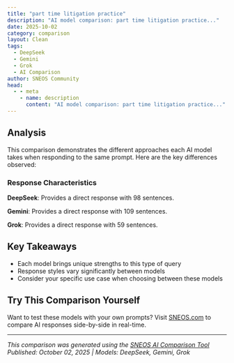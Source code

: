 ```yaml
---
title: "part time litigation practice"
description: "AI model comparison: part time litigation practice..."
date: 2025-10-02
category: comparison
layout: Clean
tags:
  - DeepSeek
  - Gemini
  - Grok
  - AI Comparison
author: SNEOS Community
head:
  - - meta
    - name: description
      content: "AI model comparison: part time litigation practice..."
---
```


<ChatComparison
  title="part time litigation practice"
  prompt="part time litigation practice"
  :responses='{
    "DeepSeek": "Of course. A part-time litigation practice is a well-established and viable path for many lawyers. It offers flexibility and the ability to balance legal work with other life priorities, such as family, another career, or personal pursuits.\n\nHowever, it\u0027s crucial to understand that \u0022part-time\u0022 in litigation does not mean \u0022low-stakes\u0022 or \u0022low-stress.\u0022 The core demands of the profession remain. Success requires a deliberate strategy.\n\nHere is a comprehensive guide to establishing and running a successful part-time litigation practice.\n\n### The \u0022Why\u0022: Common Models for Part-Time Litigation\n\nPeople choose this path for various reasons:\n\n1.  **The Parent/Caregiver:** Prioritizing family responsibilities while maintaining a legal career.\n2.  **The \u0022Portfolio Career\u0022 Lawyer:** Combining litigation with other legal work (e.g., transactional, compliance, mediation) or non-legal work.\n3.  **The Semi-Retired Litigator:** Scaling back from a full-time firm but not ready to fully retire.\n4.  **The Specialized Consultant:** Focusing on a specific, high-value niche like appellate work or serving as a \u0022litigation consultant\u0022 to other attorneys on discrete issues (e.g., complex motions, expert witnesses).\n5.  **The Entrepreneur:** Building a practice slowly and intentionally.\n\n---\n\n### The Core Challenges \u0026 How to Overcome Them\n\n#### 1. The Tyranny of the Court Calendar\nThis is the biggest hurdle. Courts don\u0027t operate on a part-time schedule. Hearings, trials, and deadlines are inflexible.\n\n*   **Solution:**\n    *   **Niche Selection:** Choose areas of law with more predictable or controllable schedules. **Appellate practice** is ideal, as deadlines are long and oral arguments are scheduled far in advance. Other good options include **administrative law, immigration court, or certain types of arbitration.**\n    *   **Strategic Scheduling:** When possible, request hearing dates in advance that fit your availability. Build relationships with clerks and opposing counsel to be accommodating when you need to reschedule (and return the favor).\n    *   **Coverage Network:** Develop a formal or informal \u0022co-counsel\u0022 relationship with another part-time or small-firm litigator. You cover for each other for unexpected conflicts. This is essential.\n\n#### 2. Client Expectations and Marketing\nClients with significant legal problems may be wary of a part-time lawyer. They want someone who is fully available.\n\n*   **Solution:**\n    *   **Transparent Communication:** Be upfront about your practice model from the first consultation. Frame it as a strength: \u0022I run a focused practice, which allows me to give dedicated, personalized attention to a select number of cases.\u0022\n    *   **Set Clear Boundaries:** Define your \u0022office hours\u0022 for client calls and communicate response times (e.g., \u0022I typically return calls within 24 hours\u0022).\n    *   **Leverage Technology:** Use a professional email, a practice management system (like Clio or MyCase), and a virtual phone line to appear seamless and organized.\n    *   **Market a Niche:** Don\u0027t market yourself as a general litigator. Be \u0022the\u0022 go-to lawyer for a specific, narrow problem (e.g., \u0022I represent small businesses in breach of contract disputes under $100,000\u0022).\n\n#### 3. Case Load Management\nTaking on too many cases, or the wrong kind of case, can quickly overwhelm a part-time schedule.\n\n*   **Solution:**\n    *   **Be Ruthlessly Selective:** Only take cases you know you can handle within your time constraints. Turn down cases that are too complex, have an imminent trial date, or involve clients with unreasonable availability demands.\n    *   **Use Flat Fees or Limited Scope Representation:** Instead of taking a case from start to finish, offer \u0022unbundled\u0022 or \u0022limited scope\u0022 services.\n        *   Drafting pleadings and motions.\n        *   Providing litigation strategy consulting.\n        *   Taking a single deposition.\n        *   Handling a specific mediation.\n    *   **Outsource:** Hire virtual or contract lawyers for discrete, time-consuming tasks like legal research, drafting discovery responses, or cite-checking briefs.\n\n#### 4. Professional Isolation and Skill Maintenance\nLitigation skills are perishable. Without the daily environment of a firm, you can fall behind.\n\n*   **Solution:**\n    *   **Network Actively:** Stay involved with local bar associations, attend CLEs, and have lunch with other lawyers.\n    *   **Co-Counsel:** Intentionally bring in another lawyer on larger cases. This shares the risk, workload, and provides camaraderie.\n    *   **Continue Education:** You must stay current on procedural and substantive law changes. Schedule time for reading case law and attending CLEs as a non-negotiable part of your work week.\n\n---\n\n### Practical Steps to Get Started\n\n1.  **Define Your Practice:** What specific services will you offer? To whom? (e.g., \u0022Appellate services for other attorneys in employment law cases\u0022).\n2.  **Create a Business Plan:** Outline your financial needs, marketing strategy, target income, and overhead.\n3.  **Set Up Your Office:**\n    *   **Home Office vs. Co-working Space:** A professional space for client meetings is a must.\n    *   **Technology:** Invest in reliable hardware, secure cloud storage, legal research access (Fastcase is often a bar association benefit), and practice management software.\n    *   **Malpractice Insurance:** This is non-negotiable. Shop for a policy that fits your practice size.\n4.  **Build Your Safety Net:** Establish your co-counsel/coverage network *before* you need it.\n5.  **Launch and Market:**\n    *   Get listed on Avvo, LinkedIn, and your state bar directory.\n    *   Network with lawyers who might refer you \u0022overflow\u0022 or specialized work.\n    *   Consider a clean, professional website that clearly explains your niche and approach.\n\n### The Financial Reality\n\n*   **Income will be variable and likely lower** than a full-time litigator at a firm, especially at first.\n*   **Overhead can be kept very low** if you work from home and use technology wisely.\n*   **Billing Structure:** You can bill hourly, but flat fees for specific projects or limited scope representation are often easier to manage and more predictable for both you and the client.\n\n### Is a Part-Time Litigation Practice Right for You?\n\n**It can be a great fit if you are:**\n*   Highly disciplined and organized.\n*   An excellent communicator who can set boundaries.\n*   Comfortable with uncertainty and business development.\n*   Able to say \u0022no\u0022 to cases that don\u0027t fit your model.\n\n**It is likely a poor fit if you:**\n*   Thrive on the constant adrenaline of a courtroom.\n*   Want to handle high-stakes, bet-the-company trials.\n*   Struggle with self-motivation or time management.\n*   Are uncomfortable with the financial instability of running a business.\n\nIn summary, a part-time litigation practice is absolutely achievable, but it requires a strategic, disciplined, and niche-focused approach. It\u0027s not about working less hard, but about working more intelligently on the right kinds of cases.",
    "Gemini": "Okay, let\u0027s break down what\u0027s involved in building a part-time litigation practice. Here\u0027s a comprehensive overview, covering considerations, strategies, and resources:\n\n**I.  Is Part-Time Litigation Right for You?**\n\n*   **Pros:**\n\n    *   **Flexibility:** This is the biggest draw. You control your hours and schedule.\n    *   **Supplement Income:** It can provide a second income stream or bridge a career transition.\n    *   **Stay Active in the Law:** Keep your skills sharp and your network engaged if you\u0027re semi-retired, raising a family, or pursuing other interests.\n    *   **Lower Overhead:** Compared to a full-time practice, your expenses are significantly reduced (rent, staff, etc.).\n    *   **Control Over Caseload:** You choose the types of cases you want to handle and the amount of work you take on.\n    *   **Reduced Stress (Potentially):**  While litigation is inherently stressful, managing your own time can reduce overall pressure.\n\n*   **Cons:**\n\n    *   **Income Instability:** Income can be unpredictable, especially when starting out.\n    *   **Time Management Challenges:**  Balancing part-time practice with other commitments requires discipline.\n    *   **Isolation:** Working alone can be isolating.  You miss out on the camaraderie of a larger firm.\n    *   **Marketing and Business Development:** You are responsible for all aspects of client acquisition.\n    *   **Administrative Burden:** You handle everything from billing to filing, unless you outsource.\n    *   **Ethical Considerations:** Must be vigilant in identifying conflicts of interest when operating part-time, particularly where other work is performed.\n\n**II.  Essential Considerations Before Starting**\n\n*   **Ethical Rules and Conflicts of Interest:**\n    *   **Duty of Loyalty and Confidentiality:**  These duties apply regardless of whether you are full or part-time.\n    *   **Disclosure to Clients:**  Be upfront with potential clients about your part-time status and availability.\n    *   **Conflicts Checks:**  Conduct thorough conflict checks, considering your previous employment, other business ventures, and family relationships.\n    *   **Malpractice Insurance:**  Crucial.  Ensure your policy covers the type of litigation you\u0027ll be handling and your part-time status.\n    *   **State Bar Rules:**  Understand the specific rules regarding solo practice, advertising, and client trust accounts in your jurisdiction.\n\n*   **Financial Planning:**\n    *   **Savings:**  Have a financial cushion to cover living expenses during the initial ramp-up period.\n    *   **Budget:**  Create a detailed budget that includes both personal and business expenses.\n    *   **Pricing Strategy:**  Determine your hourly rate or alternative fee arrangements (e.g., contingency fees, flat fees).  Research what other attorneys in your area charge for similar services.\n    *   **Accounting System:**  Set up a system for tracking income and expenses.  Consider using accounting software like QuickBooks Self-Employed or Xero.\n    *   **Taxes:**  Understand your tax obligations as a self-employed individual (estimated taxes, self-employment tax).\n\n*   **Business Structure:**\n    *   **Sole Proprietorship:**  Simple to set up, but offers no personal liability protection.\n    *   **Limited Liability Company (LLC):**  Provides some personal liability protection.\n    *   **Professional Corporation (PC):**  Required in some states for attorneys.  Offers liability protection but may have more complex tax requirements.\n\n*   **Location and Workspace:**\n    *   **Home Office:**  Cost-effective but may not be suitable for client meetings.  Ensure it\u0027s professional and private.\n    *   **Co-working Space:**  Provides a professional environment and networking opportunities.\n    *   **Virtual Office:**  Offers a business address, phone answering services, and access to meeting rooms on an as-needed basis.\n\n*   **Technology:**\n    *   **Computer and Software:**  Reliable computer, word processing software (Microsoft Word), legal research tools (Westlaw, LexisNexis), case management software (Clio, MyCase), billing software, and secure document storage (cloud-based).\n    *   **Phone System:**  Professional phone service (e.g., VoIP).\n    *   **Scanner and Printer:**  Essential for document management.\n    *   **Secure Communication:**  Use encrypted email and file sharing services to protect client confidentiality.\n\n**III.  Building Your Part-Time Litigation Practice**\n\n*   **Define Your Niche:**\n\n    *   **Area of Law:**  Choose an area of litigation where you have expertise and interest (e.g., personal injury, contract disputes, employment law, family law, real estate litigation).  Focusing on a specific niche will make your marketing efforts more effective.\n    *   **Client Type:**  Consider the type of clients you want to work with (e.g., individuals, small businesses, corporations).\n\n*   **Marketing and Client Acquisition:**\n\n    *   **Website:**  Essential.  Create a professional website that showcases your experience, expertise, and contact information.\n    *   **Online Directory Listings:**  Claim your profiles on legal directories like Avvo, FindLaw, Martindale-Hubbell, and Justia.\n    *   **Networking:**  Attend bar association events, legal conferences, and other industry gatherings.\n    *   **Referrals:**  Ask colleagues, former employers, and friends for referrals.\n    *   **Social Media:**  Use LinkedIn to connect with other professionals and share legal insights.  Consider other platforms like Facebook and Twitter, but use them strategically and professionally.\n    *   **Content Marketing:**  Write blog posts, articles, or create videos on legal topics related to your niche.  This can help you attract potential clients through search engines.\n    *   **Paid Advertising:**  Consider online advertising (Google Ads, social media ads) to reach a wider audience.\n    *   **Pro Bono Work:**  Volunteering your services can help you build your reputation and gain experience.\n\n*   **Client Management:**\n\n    *   **Clear Communication:**  Respond promptly to client inquiries and keep them informed about the progress of their cases.\n    *   **Written Agreements:**  Use clear and comprehensive engagement agreements that outline the scope of your services, fees, and payment terms.\n    *   **Organization:**  Maintain well-organized case files and track deadlines meticulously.\n    *   **Client Relationship Management (CRM) Software:** Can be extremely helpful.\n\n*   **Legal Skills and Resources:**\n\n    *   **Continuing Legal Education (CLE):**  Stay up-to-date on the latest legal developments in your area of practice.\n    *   **Mentorship:**  Seek guidance from experienced litigators.\n    *   **Legal Research Tools:**  Invest in reliable legal research tools (Westlaw, LexisNexis).\n    *   **Forms and Templates:**  Develop a library of legal forms and templates to streamline your work.\n    *   **Local Court Rules and Procedures:**  Familiarize yourself with the rules of procedure in the courts where you will be practicing.\n\n**IV. Specific Things to Consider for Litigation**\n\n*   **Court Appearances:**  Part-time practice may require careful scheduling to accommodate court appearances, depositions, and other litigation-related events.  Consider if you have schedule flexibility to accommodate this.\n*   **Discovery:**  Discovery can be time-consuming. Be realistic about your capacity to handle document review, depositions, and interrogatories.\n*   **Trial Preparation:**  Trial preparation is extremely demanding.  Assess whether you can devote the necessary time and resources to prepare for and conduct trials effectively.\n*   **Outsourcing:**  Consider outsourcing tasks such as legal research, document review, and brief writing to freelance attorneys or paralegals.\n*   **Networking with Other Litigators:** Building relationships with other litigators can be helpful for referrals, co-counseling opportunities, and mentorship.\n\n**V.  Overcoming Challenges**\n\n*   **Building Credibility:**  Focus on building a strong online presence, obtaining client testimonials, and showcasing your successes.\n*   **Managing Time Effectively:**  Prioritize tasks, set realistic deadlines, and avoid procrastination.\n*   **Maintaining Work-Life Balance:**  Set boundaries between work and personal life to avoid burnout.\n*   **Staying Motivated:**  Remember why you chose to start a part-time practice and celebrate your accomplishments.\n\n**VI.  Key Resources:**\n\n*   **American Bar Association (ABA):**  Provides resources for solo and small firm practitioners.\n*   **Your State Bar Association:**  Offers CLE programs, ethics guidance, and practice management resources.\n*   **Local Bar Associations:**  Provide networking opportunities and access to mentors.\n*   **Legal Blogs and Publications:**  Stay informed about legal trends and developments.\n*   **Practice Management Software Vendors:**  Clio, MyCase, PracticePanther, etc.\n\n**VII. Sample Part-Time Litigation Practice Areas:**\n*   **Contract Disputes:** Suing for breach of contract or defending such suits.\n*   **Debt Collection:** Represents businesses or individuals in recovering debts.\n*   **Small Claims Court Matters:** handles cases in the specific monetary range of the small claims court.\n*   **Landlord-Tenant Disputes:** represent landlords or tenants in eviction and other related cases.\n\n**Important Final Thoughts:**\n\n*   **Start Small:** Begin with a limited number of clients and gradually increase your workload as you gain experience and confidence.\n*   **Be Patient:** Building a successful part-time litigation practice takes time and effort. Don\u0027t get discouraged if you don\u0027t see results immediately.\n*   **Seek Advice:** Talk to other attorneys who have successfully built part-time practices.  Learn from their experiences and avoid common mistakes.\n*   **Continuously Evaluate:** Regularly assess your business model and make adjustments as needed.\n\nBy carefully considering these factors and implementing a well-thought-out plan, you can create a rewarding and successful part-time litigation practice that aligns with your personal and professional goals. Good luck!\n",
    "Grok": "A part-time litigation practice refers to a legal practice where an attorney or law firm engages in litigation work on a less than full-time basis. Litigation involves representing clients in legal disputes, typically in court, through processes like filing lawsuits, defending cases, negotiating settlements, and advocating during trials. Operating a part-time litigation practice can be a flexible arrangement for lawyers who may have other commitments, such as another job, personal responsibilities, or a desire for work-life balance. Below is an overview of what this entails and how to approach it:\n\n### 1. **What is a Part-Time Litigation Practice?**\n   - **Scope**: Focuses on handling lawsuits, disputes, or legal proceedings, but with limited hours or caseload compared to a full-time practice.\n   - **Clients**: May cater to individuals, small businesses, or organizations with specific legal needs that don\u0027t require constant attention.\n   - **Workload**: Lawyers may take on fewer cases, work specific hours, or limit their practice to certain types of litigation (e.g., family law, contract disputes, personal injury).\n   - **Flexibility**: Often allows attorneys to balance other professional or personal pursuits while still practicing law.\n\n### 2. **Benefits of a Part-Time Litigation Practice**\n   - **Work-Life Balance**: Provides more time for family, hobbies, or other interests.\n   - **Lower Overhead**: Reduced caseloads may mean lower office costs or the ability to work from home.\n   - **Specialization**: Allows focus on specific areas of litigation without the pressure of a full-time docket.\n   - **Diverse Opportunities**: Can combine with other roles, such as teaching, consulting, or freelance legal work.\n\n### 3. **Challenges of a Part-Time Litigation Practice**\n   - **Time Management**: Litigation often involves unpredictable schedules, court deadlines, and emergencies, which can conflict with a part-time commitment.\n   - **Client Expectations**: Clients may expect full-time attention to their cases, which can be difficult to manage.\n   - **Income Variability**: Fewer cases or hours may lead to inconsistent income compared to full-time practice.\n   - **Professional Development**: Limited exposure to cases might hinder skill development or networking opportunities.\n   - **Ethical Obligations**: Lawyers must still meet ethical and professional standards, including competence and timely communication, even with a reduced schedule.\n\n### 4. **Steps to Start or Maintain a Part-Time Litigation Practice**\n   - **Assess Feasibility**: Evaluate whether your area of litigation (e.g., civil, criminal, family law) allows for part-time work. Some cases require urgent attention, making part-time practice more challenging.\n   - **Set Clear Boundaries**: Define working hours, availability, and the number/type of cases you can handle. Communicate these limits to clients upfront.\n   - **Leverage Technology**: Use case management software, virtual meeting tools, and e-filing systems to streamline work and maximize efficiency.\n   - **Build a Support Network**: Partner with other attorneys for referrals, co-counseling, or coverage during times you\u2019re unavailable.\n   - **Market Strategically**: Focus on a niche area of litigation where part-time work is feasible (e.g., small claims, mediation, or specific industries). Use online platforms, local networking, or bar associations to find clients.\n   - **Maintain Compliance**: Ensure you meet all continuing legal education (CLE) requirements, malpractice insurance needs, and bar association obligations.\n   - **Outsource or Delegate**: Consider hiring paralegals, virtual assistants, or contract attorneys to handle routine tasks, allowing you to focus on core litigation work.\n\n### 5. **Ideal Candidates for Part-Time Litigation Practice**\n   - **Experienced Attorneys**: Those with established reputations and client bases who can afford to scale back.\n   - **New Parents or Caregivers**: Lawyers seeking flexibility to balance family responsibilities.\n   - **Semi-Retired Lawyers**: Professionals winding down their careers but still wanting to stay active in the field.\n   - **Lawyers with Side Hustles**: Those pursuing other ventures (e.g., teaching, writing, or consulting) alongside law.\n\n### 6. **Types of Litigation Suitable for Part-Time Practice**\n   - **Small Claims or Limited Scope Representation**: Cases that don\u2019t require extensive time commitments.\n   - **Mediation/Arbitration**: Alternative dispute resolution often involves shorter, predictable engagements.\n   - **Contract Disputes**: Many can be resolved through negotiation or limited court appearances.\n   - **Consulting Roles**: Providing litigation advice or second opinions without taking on full cases.\n\n### 7. **Financial Considerations**\n   - **Billing Structure**: Consider flat fees, limited scope retainers, or hourly billing to ensure predictable income.\n   - **Cost Management**: Keep overhead low by working remotely or sharing office space.\n   - **Malpractice Insurance**: Maintain coverage even with a reduced caseload, as litigation carries inherent risks.\n\n### 8. **Ethical and Professional Responsibilities**\n   - Ensure you can competently handle cases within your part-time schedule.\n   - Avoid taking on more work than you can manage, as this could violate ethical duties to clients.\n   - Be transparent with clients about your availability and scope of representation.\n\nIf you\u0027re considering starting or transitioning to a part-time litigation practice, it\u2019s helpful to consult with mentors, peers, or bar association resources to understand the practical and ethical implications. Would you like more specific advice on a particular aspect, such as marketing, case selection, or balancing part-time litigation with another job?"
  }'
  published-date="01:13"
/>

## Analysis

This comparison demonstrates the different approaches each AI model takes when responding to the same prompt. Here are the key differences observed:

### Response Characteristics

**DeepSeek**: Provides a direct response with 98 sentences. 

**Gemini**: Provides a direct response with 109 sentences. 

**Grok**: Provides a direct response with 59 sentences. 

## Key Takeaways

- Each model brings unique strengths to this type of query
- Response styles vary significantly between models
- Consider your specific use case when choosing between these models

## Try This Comparison Yourself

Want to test these models with your own prompts? Visit [SNEOS.com](https://sneos.com) to compare AI responses side-by-side in real-time.

---

*This comparison was generated using the [SNEOS AI Comparison Tool](https://sneos.com)*
*Published: October 02, 2025 | Models: DeepSeek, Gemini, Grok*
